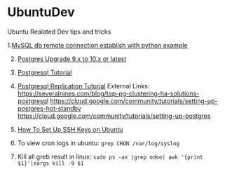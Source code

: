 # UbuntuDev
Ubuntu Realated Dev tips and tricks

1.<a href="https://github.com/hari4274/UbuntuDev/blob/master/mysql%20db%20remote%20connection%20establish%20with%20python%20example.txt" target="_new">MySQL db remote connection establish with python example</a>

2. <a href="https://github.com/hari4274/UbuntuDev/blob/master/Postgres_upgrade_9.x%20to%2010.x.md" target="_new">Postgres Upgrade 9.x to 10.x or latest</a>

3. <a href="https://www.systemcodegeeks.com/databases/postgresql/postgresql-database-tutorial/" target="_new">Postgresql Tutorial</a>

4. <a href="https://www.systemcodegeeks.com/databases/postgresql/postgresql-hot-standby-database-replication/" target="_new">Postgresql Replication Tutorial</a>
    External Links:
          https://severalnines.com/blog/top-pg-clustering-ha-solutions-postgresql
          https://cloud.google.com/community/tutorials/setting-up-postgres-hot-standby
          https://cloud.google.com/community/tutorials/setting-up-postgres
5. <a href="rsync_ssh_copy_commands.sh" target="_new">How To Set Up SSH Keys on Ubuntu</a>

6. To view cron logs in ubuntu:
    `grep CRON /var/log/syslog`

7. Kill all greb result in linux:
    `sudo ps -ax |grep odoo| awk '{print $1}'|xargs kill -9 $1`

